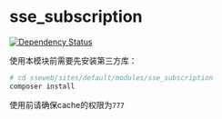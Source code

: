 sse_subscription
================

[![Dependency Status](https://www.versioneye.com/user/projects/55fd3528ddc3cf001a0002df/badge.svg?style=flat)](https://www.versioneye.com/user/projects/55fd3528ddc3cf001a0002df)

使用本模块前需要先安装第三方库：

```bash
# cd sseweb/sites/default/modules/sse_subscription
composer install
```

使用前请确保cache的权限为`777`
